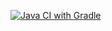 [![Java CI with Gradle](https://github.com/Nata-vik/New-repo23/actions/workflows/blank.yml/badge.svg)](https://github.com/Nata-vik/New-repo23/actions/workflows/blank.yml)